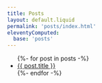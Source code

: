 ```yaml
---
title: Posts
layout: default.liquid
permalink: 'posts/index.html'
eleventyComputed:
  base: 'posts'
---
```


<ul>
{%- for post in posts -%}
  <li><a href="./{{ post.id }}/">{{ post.title }}</a></li>
{%- endfor -%}
</ul>
